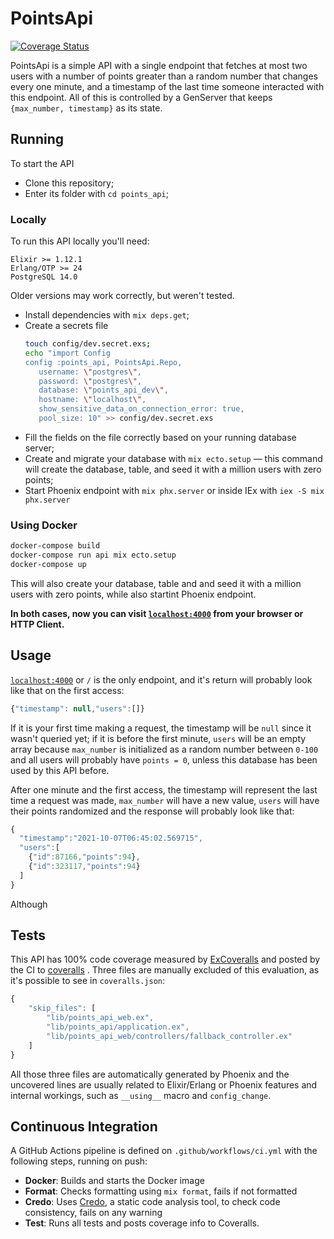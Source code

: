 # PointsApi

[![Coverage Status](https://coveralls.io/repos/github/pablohildo/points_api/badge.svg?branch=main&t=im1q6x)](https://coveralls.io/github/pablohildo/points_api?branch=main)

PointsApi is a simple API with a single endpoint that fetches at most two users with a number of points greater than a random number that changes every one minute, and a timestamp of the last time someone interacted with this endpoint. All of this is controlled by a GenServer that keeps `{max_number, timestamp}` as its state.

## Running

To start the API

  * Clone this repository;
  * Enter its folder with `cd points_api`;

### Locally

To run this API locally you'll need:

```
Elixir >= 1.12.1
Erlang/OTP >= 24
PostgreSQL 14.0
```
Older versions may work correctly, but weren't tested.

  * Install dependencies with `mix deps.get`;
  * Create a secrets file 
     ```bash
     touch config/dev.secret.exs;
     echo "import Config
     config :points_api, PointsApi.Repo,
        username: \"postgres\",
        password: \"postgres\",
        database: \"points_api_dev\",
        hostname: \"localhost\",
        show_sensitive_data_on_connection_error: true,
        pool_size: 10" >> config/dev.secret.exs

     ```
  * Fill the fields on the file correctly based on your running database server;
  * Create and migrate your database with `mix ecto.setup` — this command will create the database, table, and seed it with a million users with zero points;
  * Start Phoenix endpoint with `mix phx.server` or inside IEx with `iex -S mix phx.server`

### Using Docker

```sh
docker-compose build
docker-compose run api mix ecto.setup
docker-compose up
```
This will also create your database, table and and seed it with a million users with zero points, while also startint Phoenix endpoint.


**In both cases, now you can visit [`localhost:4000`](http://localhost:4000) from your browser or HTTP Client.**

## Usage

[`localhost:4000`](http://localhost:4000) or `/` is the only endpoint, and it's return will probably look like that on the first access:

```js
{"timestamp": null,"users":[]}
```

If it is your first time making a request, the timestamp will be `null` since it wasn't queried yet; if it is before the first minute, `users` will be an empty array because `max_number` is initialized as a random number between `0-100` and all users will probably have `points = 0`, unless this database has been used by this API before.

After one minute and the first access, the timestamp will represent the last time a request was made, `max_number` will have a new value, `users` will have their points randomized and the response will probably look like that:

```js
{
  "timestamp":"2021-10-07T06:45:02.569715",
  "users":[
    {"id":87166,"points":94},
    {"id":323117,"points":94}
  ]
}
```
Although

## Tests

This API has 100% code coverage measured by [ExCoveralls](https://github.com/parroty/excoveralls) and posted by the CI to [coveralls](https://coveralls.io)
. Three files are manually excluded of this evaluation, as it's possible to see in `coveralls.json`:
```js
{
    "skip_files": [
        "lib/points_api_web.ex",
        "lib/points_api/application.ex",
        "lib/points_api_web/controllers/fallback_controller.ex"
    ]
}
```
All those three files are automatically generated by Phoenix and the uncovered lines are usually related to Elixir/Erlang or Phoenix features and internal workings, such as `__using__` macro and `config_change`.

## Continuous Integration

A GitHub Actions pipeline is defined on `.github/workflows/ci.yml` with the following steps, running on push:

- **Docker**: Builds and starts the Docker image
- **Format**: Checks formatting using `mix format`, fails if not formatted
- **Credo**: Uses [Credo](https://github.com/rrrene/credo), a static code analysis tool, to check code consistency, fails on any warning
- **Test**: Runs all tests and posts coverage info to Coveralls.
